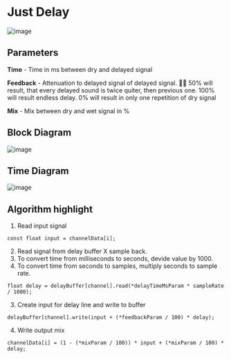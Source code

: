 # Just Delay

![image](https://user-images.githubusercontent.com/6858921/142690634-63763a7b-2a48-4716-832d-8b5329f9871e.png)

## Parameters

**Time** - Time in ms between dry and delayed signal

**Feedback** - Attenuation to delayed signal of delayed signal. 🤷‍♂️ 50% will result, that every delayed sound is twice quiter, then previous one. 100% will result endless delay. 0% will result in only one repetition of dry signal

**Mix** - Mix between dry and wet signal in %

## Block Diagram

![image](https://user-images.githubusercontent.com/6858921/142695687-46ae0e07-6c08-4726-812a-aac7242e9c76.png)


## Time Diagram

![image](https://user-images.githubusercontent.com/6858921/142696931-4119d6d5-7d15-4374-a85b-b44fc12d7183.png)

## Algorithm highlight
1. Read input signal

```
const float input = channelData[i];
```
2. Read signal from delay buffer X sample back. 
  1. To convert time from milliseconds to seconds, devide value by 1000. 
  2. To convert time from seconds to samples, multiply seconds to sample rate.
```
float delay = delayBuffer[channel].read(*delayTimeMsParam * sampleRate / 1000);
```
3. Create input for delay line and write to buffer
```
delayBuffer[channel].write(input + (*feedbackParam / 100) * delay);
```
4. Write output mix
```
channelData[i] = (1 - (*mixParam / 100)) * input + (*mixParam / 100) * delay;
```
